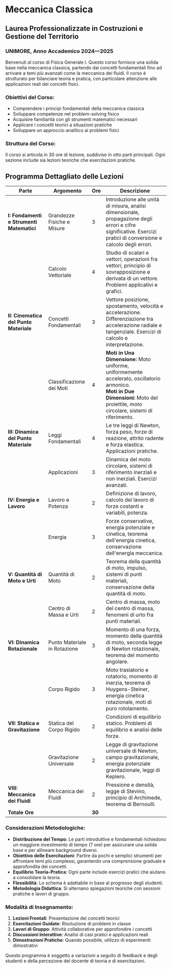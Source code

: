 # Meccanica Classica
## Laurea Professionalizzate in Costruzioni e Gestione del Territorio
### UNIMORE, Anno Accademico 2024—2025

Benvenuti al corso di Fisica Generale I. Questo corso fornisce una solida base nella meccanica classica, partendo dai concetti fondamentali fino ad arrivare a temi più avanzati come la meccanica dei fluidi. Il corso è strutturato per bilanciare teoria e pratica, con particolare attenzione alle applicazioni reali dei concetti fisici.

### Obiettivi del Corso:
- Comprendere i principi fondamentali della meccanica classica
- Sviluppare competenze nel problem-solving fisico
- Acquisire familiarità con gli strumenti matematici necessari
- Applicare i concetti teorici a situazioni pratiche
- Sviluppare un approccio analitico ai problemi fisici

### Struttura del Corso:
Il corso si articola in 30 ore di lezione, suddivise in otto parti principali. Ogni sezione include sia lezioni teoriche che esercitazioni pratiche.

## Programma Dettagliato delle Lezioni

| Parte | Argomento | Ore | Descrizione |
|-------|-----------|-----|-------------|
| **I: Fondamenti e Strumenti Matematici** | Grandezze Fisiche e Misure | 3 | Introduzione alle unità di misura, analisi dimensionale, propagazione degli errori e cifre significative. Esercizi pratici di conversione e calcolo degli errori. |
| | Calcolo Vettoriale | 4 | Studio di scalari e vettori, operazioni fra vettori, principio di sovrapposizione e derivata di un vettore. Problemi applicativi e grafici. |
| **II: Cinematica del Punto Materiale** | Concetti Fondamentali | 3 | Vettore posizione, spostamento, velocità e accelerazione. Differenziazione tra accelerazione radiale e tangenziale. Esercizi di calcolo e interpretazione. |
| | Classificazione dei Moti | 4 | **Moti in Una Dimensione:** Moto uniforme, uniformemente accelerato, oscillatorio armonico.<br>**Moti in Due Dimensioni:** Moto del proiettile, moto circolare, sistemi di riferimento. |
| **III: Dinamica del Punto Materiale** | Leggi Fondamentali | 4 | Le tre leggi di Newton, forza peso, forze di reazione, attrito radente e forza elastica. Applicazioni pratiche. |
| | Applicazioni | 3 | Dinamica del moto circolare, sistemi di riferimento inerziali e non inerziali. Esercizi avanzati. |
| **IV: Energia e Lavoro** | Lavoro e Potenza | 2 | Definizione di lavoro, calcolo del lavoro di forze costanti e variabili, potenza. |
| | Energia | 3 | Forze conservative, energia potenziale e cinetica, teorema dell'energia cinetica, conservazione dell'energia meccanica. |
| **V: Quantità di Moto e Urti** | Quantità di Moto | 2 | Teorema della quantità di moto, impulso, sistemi di punti materiali, conservazione della quantità di moto. |
| | Centro di Massa e Urti | 2 | Centro di massa, moto del centro di massa, fenomeni di urto fra punti materiali. |
| **VI: Dinamica Rotazionale** | Punto Materiale in Rotazione | 3 | Momento di una forza, momento della quantità di moto, seconda legge di Newton rotazionale, teorema del momento angolare. |
| | Corpo Rigido | 3 | Moto traslatorio e rotatorio, momento di inerzia, teorema di Huygens-Steiner, energia cinetica rotazionale, moti di puro rotolamento. |
| **VII: Statica e Gravitazione** | Statica del Corpo Rigido | 2 | Condizioni di equilibrio statico. Problemi di equilibrio e analisi delle forze. |
| | Gravitazione Universale | 2 | Legge di gravitazione universale di Newton, campo gravitazionale, energia potenziale gravitazionale, leggi di Keplero. |
| **VIII: Meccanica dei Fluidi** | Meccanica dei Fluidi | 2 | Pressione e densità, legge di Stevino, principio di Archimede, teorema di Bernoulli. |
| **Totale Ore** | | **30** | |

### Considerazioni Metodologiche:
* **Distribuzione del Tempo**: Le parti introduttive e fondamentali richiedono un maggiore investimento di tempo (7 ore) per assicurare una solida base e per allineare background diversi.
* **Obiettivo delle Esercitazioni**: Partire da pochi e semplici strumenti per affrontare temi più complessi, garantendo una comprensione graduale e approfondita dei concetti.
* **Equilibrio Teoria-Pratica**: Ogni parte include esercizi pratici che aiutano a consolidare la teoria.
* **Flessibilità**: Lo schema è adattabile in base al progresso degli studenti.
* **Metodologia Didattica**: Si alternano spiegazioni teoriche con sessioni pratiche e lavori di gruppo.

### Modalità di Insegnamento:
1. **Lezioni Frontali**: Presentazione dei concetti teorici
2. **Esercitazioni Guidate**: Risoluzione di problemi in classe
3. **Lavori di Gruppo**: Attività collaborative per approfondire i concetti
4. **Discussioni Interattive**: Analisi di casi pratici e applicazioni reali
5. **Dimostrazioni Pratiche**: Quando possibile, utilizzo di esperimenti dimostrativi

Questo programma è soggetto a variazioni a seguito di feedback e degli studenti e della percezione del docente di teoria e di esercitazioni.